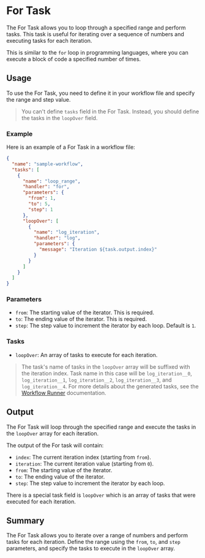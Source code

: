 # For Task

The For Task allows you to loop through a specified range and perform tasks.
This task is useful for iterating over a sequence of numbers and executing tasks for each iteration.

This is similar to the `for` loop in programming languages, where you can execute a block of code a specified number of times.

## Usage

To use the For Task, you need to define it in your workflow file and specify the range and step value.

> You can't define `tasks` field in the For Task. Instead, you should define the tasks in the `loopOver` field.

### Example

Here is an example of a For Task in a workflow file:

```json
{
  "name": "sample-workflow",
  "tasks": [
    {
      "name": "loop_range",
      "handler": "for",
      "parameters": {
        "from": 1,
        "to": 5,
        "step": 1
      },
      "loopOver": [
        {
          "name": "log_iteration",
          "handler": "log",
          "parameters": {
            "message": "Iteration ${task.output.index}"
          }
        }
      ]
    }
  ]
}
```

### Parameters

- `from`: The starting value of the iterator. This is required.
- `to`: The ending value of the iterator. This is required.
- `step`: The step value to increment the iterator by each loop. Default is `1`.

### Tasks

- `loopOver`: An array of tasks to execute for each iteration.

> The task's name of tasks in the `loopOver` array will be suffixed with the iteration index.
> Task name in this case will be `log_iteration__0`, `log_iteration__1`, `log_iteration__2`, `log_iteration__3`, and `log_iteration__4`.
> For more details about the generated tasks, see the [Workflow Runner](../../plugin/workflow-runner.md) documentation.

## Output

The For Task will loop through the specified range and execute the tasks in the `loopOver` array for each iteration.

The output of the For task will contain:

- `index`: The current iteration index (starting from `from`).
- `iteration`: The current iteration value (starting from `0`).
- `from`: The starting value of the iterator.
- `to`: The ending value of the iterator.
- `step`: The step value to increment the iterator by each loop.

There is a special task field is `loopOver` which is an array of tasks that were executed for each iteration.

## Summary

The For Task allows you to iterate over a range of numbers and perform tasks for each iteration.
Define the range using the `from`, `to`, and `step` parameters, and specify the tasks to execute in the `loopOver` array.
